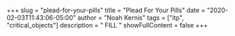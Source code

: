 +++
slug = "plead-for-your-pills"
title = "Plead For Your Pills"
date = "2020-02-03T11:43:06-05:00"
author = "Noah Kernis"
tags = ["itp", "critical_objects"]
description = " FILL "
showFullContent = false
+++

## 
